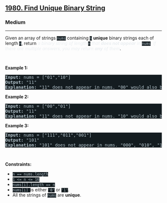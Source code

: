 <h2><a href="https://leetcode.com/problems/find-unique-binary-string/">1980. Find Unique Binary String</a></h2><h3>Medium</h3><hr><div style="border-color: rgb(91, 119, 134) !important;"><p style="border-color: rgb(91, 119, 134) !important;">Given an array of strings <code style="background-color: rgb(20, 28, 32) !important; color: rgb(183, 198, 205) !important; border-color: rgb(83, 109, 121) !important;">nums</code> containing <code style="background-color: rgb(20, 28, 32) !important; color: rgb(183, 198, 205) !important; border-color: rgb(83, 109, 121) !important;">n</code> <strong style="border-color: rgb(91, 119, 134) !important;">unique</strong> binary strings each of length <code style="background-color: rgb(20, 28, 32) !important; color: rgb(183, 198, 205) !important; border-color: rgb(83, 109, 121) !important;">n</code>, return <em style="color: rgb(234, 238, 241) !important; border-color: rgb(91, 119, 134) !important;">a binary string of length </em><code style="background-color: rgb(20, 28, 32) !important; color: rgb(183, 198, 205) !important; border-color: rgb(83, 109, 121) !important;">n</code><em style="color: rgb(234, 238, 241) !important; border-color: rgb(91, 119, 134) !important;"> that <strong style="border-color: rgb(91, 119, 134) !important;">does not appear</strong> in </em><code style="background-color: rgb(20, 28, 32) !important; color: rgb(183, 198, 205) !important; border-color: rgb(83, 109, 121) !important;">nums</code><em style="color: rgb(234, 238, 241) !important; border-color: rgb(91, 119, 134) !important;">. If there are multiple answers, you may return <strong style="border-color: rgb(91, 119, 134) !important;">any</strong> of them</em>.</p>

<p style="border-color: rgb(91, 119, 134) !important;">&nbsp;</p>
<p style="border-color: rgb(91, 119, 134) !important;"><strong class="example" style="border-color: rgb(91, 119, 134) !important;">Example 1:</strong></p>

<pre style="background-color: rgb(20, 28, 32) !important; color: rgb(182, 198, 206) !important; border-color: rgb(83, 109, 122) !important;"><strong style="border-color: rgb(83, 109, 122) !important;">Input:</strong> nums = ["01","10"]
<strong style="border-color: rgb(83, 109, 122) !important;">Output:</strong> "11"
<strong style="border-color: rgb(83, 109, 122) !important;">Explanation:</strong> "11" does not appear in nums. "00" would also be correct.
</pre>

<p style="border-color: rgb(91, 119, 134) !important;"><strong class="example" style="border-color: rgb(91, 119, 134) !important;">Example 2:</strong></p>

<pre style="background-color: rgb(20, 28, 32) !important; color: rgb(182, 198, 206) !important; border-color: rgb(83, 109, 122) !important;"><strong style="border-color: rgb(83, 109, 122) !important;">Input:</strong> nums = ["00","01"]
<strong style="border-color: rgb(83, 109, 122) !important;">Output:</strong> "11"
<strong style="border-color: rgb(83, 109, 122) !important;">Explanation:</strong> "11" does not appear in nums. "10" would also be correct.
</pre>

<p style="border-color: rgb(91, 119, 134) !important;"><strong class="example" style="border-color: rgb(91, 119, 134) !important;">Example 3:</strong></p>

<pre style="background-color: rgb(20, 28, 32) !important; color: rgb(182, 198, 206) !important; border-color: rgb(83, 109, 122) !important;"><strong style="border-color: rgb(83, 109, 122) !important;">Input:</strong> nums = ["111","011","001"]
<strong style="border-color: rgb(83, 109, 122) !important;">Output:</strong> "101"
<strong style="border-color: rgb(83, 109, 122) !important;">Explanation:</strong> "101" does not appear in nums. "000", "010", "100", and "110" would also be correct.
</pre>

<p style="border-color: rgb(91, 119, 134) !important;">&nbsp;</p>
<p style="border-color: rgb(91, 119, 134) !important;"><strong style="border-color: rgb(91, 119, 134) !important;">Constraints:</strong></p>

<ul style="border-color: rgb(91, 119, 134) !important;">
	<li style="border-color: rgb(91, 119, 134) !important;"><code style="background-color: rgb(20, 28, 32) !important; color: rgb(183, 198, 205) !important; border-color: rgb(83, 109, 121) !important;">n == nums.length</code></li>
	<li style="border-color: rgb(91, 119, 134) !important;"><code style="background-color: rgb(20, 28, 32) !important; color: rgb(183, 198, 205) !important; border-color: rgb(83, 109, 121) !important;">1 &lt;= n &lt;= 16</code></li>
	<li style="border-color: rgb(91, 119, 134) !important;"><code style="background-color: rgb(20, 28, 32) !important; color: rgb(183, 198, 205) !important; border-color: rgb(83, 109, 121) !important;">nums[i].length == n</code></li>
	<li style="border-color: rgb(91, 119, 134) !important;"><code style="background-color: rgb(20, 28, 32) !important; color: rgb(183, 198, 205) !important; border-color: rgb(83, 109, 121) !important;">nums[i] </code>is either <code style="background-color: rgb(20, 28, 32) !important; color: rgb(183, 198, 205) !important; border-color: rgb(83, 109, 121) !important;">'0'</code> or <code style="background-color: rgb(20, 28, 32) !important; color: rgb(183, 198, 205) !important; border-color: rgb(83, 109, 121) !important;">'1'</code>.</li>
	<li style="border-color: rgb(91, 119, 134) !important;">All the strings of <code style="background-color: rgb(20, 28, 32) !important; color: rgb(183, 198, 205) !important; border-color: rgb(83, 109, 121) !important;">nums</code> are <strong style="border-color: rgb(91, 119, 134) !important;">unique</strong>.</li>
</ul>
</div>